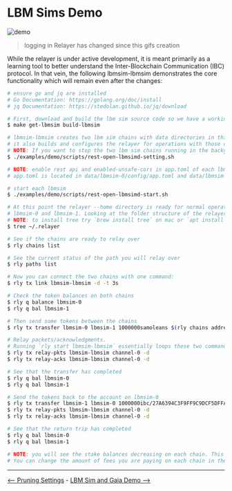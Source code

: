 # LBM Sims Demo

![demo](./images/demo.gif)

>logging in Relayer has changed since this gifs creation

While the relayer is under active development, it is meant primarily as a learning
tool to better understand the Inter-Blockchain Communication (IBC) protocol. In
that vein, the following lbmsim-lbmsim demonstrates the core functionality which will
remain even after the changes:

```bash
# ensure go and jq are installed 
# Go Documentation: https://golang.org/doc/install
# jq Documentation: https://stedolan.github.io/jq/download

# First, download and build the lbm sim source code so we have a working blockchain to test against
$ make get-lbmsim build-lbmsim

# lbmsim-lbmsim creates two lbm sim chains with data directories in this repo
# it also builds and configures the relayer for operations with those chains
# NOTE: If you want to stop the two lbm sim chains running in the background use `killall simd`
$ ./examples/demo/scripts/rest-open-lbmsimd-setting.sh

# NOTE: enable rest api and enabled-unsafe-cors in app.toml of each lbmsim
# app.toml is located in data/lbmsim-0/config/app.toml and data/lbmsim-1/config/app.toml

# start each lbmsim
$ ./examples/demo/scripts/rest-open-lbmsimd-start.sh

# At this point the relayer --home directory is ready for normal operations between
# lbmsim-0 and lbmsim-1. Looking at the folder structure of the relayer at this point is helpful
# NOTE: to install tree try `brew install tree` on mac or `apt install tree` on linux
$ tree ~/.relayer

# See if the chains are ready to relay over
$ rly chains list

# See the current status of the path you will relay over
$ rly paths list

# Now you can connect the two chains with one command:
$ rly tx link lbmsim-lbmsim -d -t 3s

# Check the token balances on both chains
$ rly q balance lbmsim-0
$ rly q bal lbmsim-1

# Then send some tokens between the chains
$ rly tx transfer lbmsim-0 lbmsim-1 1000000samoleans $(rly chains address lbmsim-1) channel-0

# Relay packets/acknowledgments. 
# Running `rly start lbmsim-lbmsim` essentially loops these two commands
$ rly tx relay-pkts lbmsim-lbmsim channel-0 -d
$ rly tx relay-acks lbmsim-lbmsim channel-0 -d

# See that the transfer has completed
$ rly q bal lbmsim-0
$ rly q bal lbmsim-1

# Send the tokens back to the account on lbmsim-0
$ rly tx transfer lbmsim-1 lbmsim-0 1000000ibc/27A6394C3F9FF9C9DCF5DFFADF9BB5FE9A37C7E92B006199894CF1824DF9AC7C $(rly chains addr lbmsim-0) channel-0
$ rly tx relay-pkts lbmsim-lbmsim channel-0 -d
$ rly tx relay-acks lbmsim-lbmsim channel-0 -d

# See that the return trip has completed
$ rly q bal lbmsim-0
$ rly q bal lbmsim-1

# NOTE: you will see the stake balances decreasing on each chain. This is to pay for fees
# You can change the amount of fees you are paying on each chain in the configuration.
```

---

[<-- Pruning Settings](./node_pruning.md) - [LBM Sim and Gaia Demo -->](./lbmsim-gaia-demo.md)